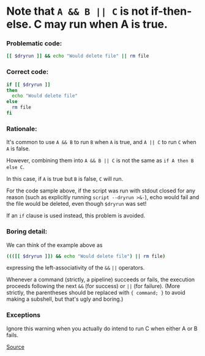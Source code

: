 # Note that `A && B || C` is not if-then-else. C may run when A is true.

### Problematic code:

```sh
[[ $dryrun ]] && echo "Would delete file" || rm file
```

### Correct code:

```sh
if [[ $dryrun ]]
then
  echo "Would delete file"
else
  rm file
fi
```

### Rationale:

It's common to use `A && B` to run `B` when `A` is true, and `A || C` to run `C` when `A` is false.

However, combining them into `A && B || C` is not the same as `if A then B else C`.

In this case, if `A` is true but `B` is false, `C` will run.

For the code sample above, if the script was run with stdout closed for any reason (such as explicitly running `script --dryrun >&-`), echo would fail and the file would be deleted, even though `$dryrun` was set!

If an `if` clause is used instead, this problem is avoided.

### Boring detail:

We can think of the example above as
```sh
((([[ $dryrun ]]) && echo "Would delete file") || rm file)
```
expressing the left-associativity of the `&&` `||` operators.

Whenever a command (strictly, a pipeline) succeeds or fails, the execution proceeds following the next `&&` (for success) or `||` (for failure). (More strictly, the parentheses should be replaced with `{ command; }` to avoid making a subshell, but that's ugly and boring.)

### Exceptions
Ignore this warning when you actually do intend to run C when either A or B fails.

[Source](https://github.com/koalaman/shellcheck/wiki/SC2015)

